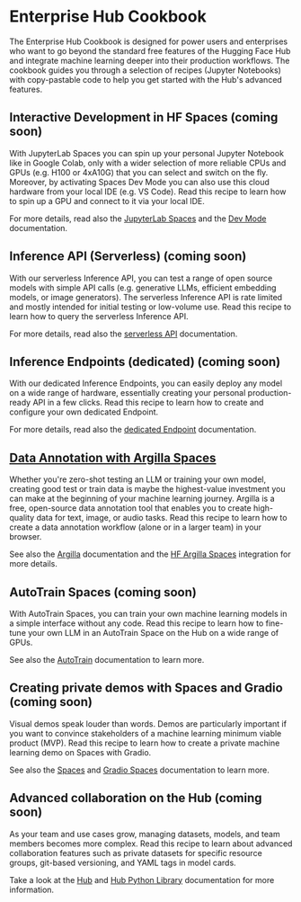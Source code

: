 # Enterprise Hub Cookbook

The Enterprise Hub Cookbook is designed for power users and enterprises who want to go beyond the standard free features of the Hugging Face Hub and integrate machine learning deeper into their production workflows. The cookbook guides you through a selection of recipes (Jupyter Notebooks) with copy-pastable code to help you get started with the Hub's advanced features.

<Youtube id="CPQGBn-yXJQ"/>


## Interactive Development in HF Spaces  (coming soon)
With JupyterLab Spaces you can spin up your personal Jupyter Notebook like in Google Colab, only with a wider selection of more reliable CPUs and GPUs (e.g. H100 or 4xA10G) that you can select and switch on the fly. Moreover, by activating Spaces Dev Mode you can also use this cloud hardware from your local IDE (e.g. VS Code). Read this recipe to learn how to spin up a GPU and connect to it via your local IDE.

For more details, read also the [JupyterLab Spaces](https://huggingface.co/docs/hub/spaces-sdks-docker-jupyter) and the [Dev Mode](https://huggingface.co/dev-mode-explorers) documentation.


## Inference API (Serverless)  (coming soon)
With our serverless Inference API, you can test a range of open source models with simple API calls (e.g. generative LLMs, efficient embedding models, or image generators). The serverless Inference API is rate limited and mostly intended for initial testing or low-volume use. Read this recipe to learn how to query the serverless Inference API.

For more details, read also the [serverless API](https://huggingface.co/docs/api-inference/index) documentation.


## Inference Endpoints (dedicated)  (coming soon)

With our dedicated Inference Endpoints, you can easily deploy any model on a wide range of hardware, essentially creating your personal production-ready API in a few clicks. Read this recipe to learn how to create and configure your own dedicated Endpoint.

For more details, read also the [dedicated Endpoint](https://huggingface.co/docs/inference-endpoints/index) documentation. 


## [Data Annotation with Argilla Spaces](enterprise_cookbook_argilla)

Whether you're zero-shot testing an LLM or training your own model, creating good test or train data is maybe the highest-value investment you can make at the beginning of your machine learning journey. Argilla is a free, open-source data annotation tool that enables you to create high-quality data for text, image, or audio tasks. Read this recipe to learn how to create a data annotation workflow (alone or in a larger team) in your browser.

See also the [Argilla](https://docs.argilla.io/en/latest/) documentation and the [HF Argilla Spaces](https://huggingface.co/docs/hub/spaces-sdks-docker-argilla) integration for more details.


## AutoTrain Spaces  (coming soon)
With AutoTrain Spaces, you can train your own machine learning models in a simple interface without any code. Read this recipe to learn how to fine-tune your own LLM in an AutoTrain Space on the Hub on a wide range of GPUs. 

See also the [AutoTrain](https://huggingface.co/docs/autotrain/index) documentation to learn more.


## Creating private demos with Spaces and Gradio  (coming soon)

Visual demos speak louder than words. Demos are particularly important if you want to convince stakeholders of a machine learning minimum viable product (MVP). Read this recipe to learn how to create a private machine learning demo on Spaces with Gradio.

See also the [Spaces](https://huggingface.co/docs/hub/spaces-overview) and [Gradio Spaces](https://huggingface.co/docs/hub/spaces-sdks-gradio) documentation to learn more.


## Advanced collaboration on the Hub  (coming soon)

As your team and use cases grow, managing datasets, models, and team members becomes more complex. Read this recipe to learn about advanced collaboration features such as private datasets for specific resource groups, git-based versioning, and YAML tags in model cards. 

Take a look at the [Hub](https://huggingface.co/docs/hub/index) and [Hub Python Library](https://huggingface.co/docs/huggingface_hub/index) documentation for more information.

